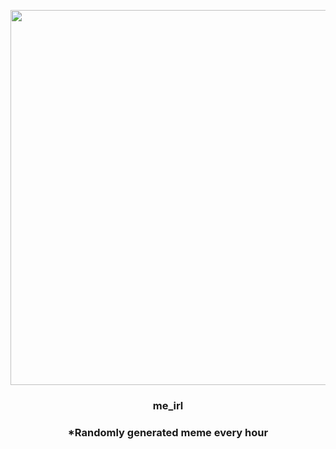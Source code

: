 <p align="center">
        <img src="https://i.redd.it/30aedwsfj91a1.gif" width="600" height="600">
        </p>
        <h3 align="center">me_irl</h3>
        <h3 align="center">*Randomly generated meme every hour</h3>
    